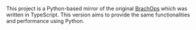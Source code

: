 This project is a Python-based mirror of the original [BrachOps](https://github.com/The-CodeINN/brachops.git) which was written in TypeScript. This version aims to provide the same functionalities and performance using Python.
